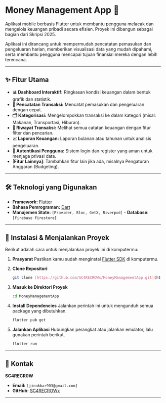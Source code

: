 # Money Management App 💸

Aplikasi mobile berbasis Flutter untuk membantu pengguna melacak dan mengelola keuangan pribadi secara efisien. Proyek ini dibangun sebagai bagian dari Skripsi 2025.

Aplikasi ini dirancang untuk mempermudah pencatatan pemasukan dan pengeluaran harian, memberikan visualisasi data yang mudah dipahami, serta membantu pengguna mencapai tujuan finansial mereka dengan lebih terencana.

---

## ✨ Fitur Utama

-   **📊 Dashboard Interaktif:** Ringkasan kondisi keuangan dalam bentuk grafik dan statistik.
-   **💸 Pencatatan Transaksi:** Mencatat pemasukan dan pengeluaran dengan cepat.
-   **🗂️ Kategorisasi:** Mengelompokkan transaksi ke dalam kategori (misal: Makanan, Transportasi, Hiburan).
-   **📜 Riwayat Transaksi:** Melihat semua catatan keuangan dengan fitur filter dan pencarian.
-   **📈 Laporan Keuangan:** Laporan bulanan atau tahunan untuk analisis pengeluaran.
-   **🔐 Autentikasi Pengguna:** Sistem login dan register yang aman untuk menjaga privasi data.
-   **[Fitur Lainnya]**: Tambahkan fitur lain jika ada, misalnya Pengaturan Anggaran (Budgeting).

---

## 🛠️ Teknologi yang Digunakan

-   **Framework:** [Flutter](https://flutter.dev/)
-   **Bahasa Pemrograman:** [Dart](https://dart.dev/)
-   **Manajemen State:** `[Provider, Bloc, GetX, Riverpod]` -   **Database:** `[Firebase Firestore]`

---

## 🚀 Instalasi & Menjalankan Proyek

Berikut adalah cara untuk menjalankan proyek ini di komputermu:

1.  **Prasyarat**
    Pastikan kamu sudah menginstal [Flutter SDK](https://flutter.dev/docs/get-started/install) di komputermu.

2.  **Clone Repositori**
    ```bash
    git clone [https://github.com/SC4RECROWx/MoneyManagementApp.git](https://github.com/SC4RECROWx/MoneyManagementApp.git)
    ```

3.  **Masuk ke Direktori Proyek**
    ```bash
    cd MoneyManagementApp
    ```

4.  **Install Dependencies**
    Jalankan perintah ini untuk mengunduh semua package yang dibutuhkan.
    ```bash
    flutter pub get
    ```

5.  **Jalankan Aplikasi**
    Hubungkan perangkat atau jalankan emulator, lalu gunakan perintah berikut.
    ```bash
    flutter run
    ```

---

## 👤 Kontak

**SC4RECR0W**

-   **Email:** `[jieakbar903@gmail.com]`
-   **GitHub:** [SC4RECROWx](https://github.com/SC4RECROWx)

---

